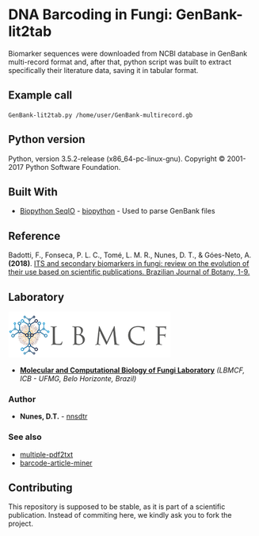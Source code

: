 # DNA Barcoding in Fungi: GenBank-lit2tab

Biomarker sequences were downloaded from NCBI database in GenBank multi-record format and, after that, python script was built to extract specifically their literature data, saving it in tabular format.

## Example call
`GenBank-lit2tab.py /home/user/GenBank-multirecord.gb`

## Python version

Python, version 3.5.2-release (x86_64-pc-linux-gnu). Copyright © 2001-2017 Python Software Foundation.

## Built With

* [Biopython SeqIO](https://github.com/biopython/biopython/tree/master/Bio/SeqIO) - [biopython](https://github.com/biopython) - Used to parse GenBank files

## Reference

Badotti, F., Fonseca, P. L. C., Tomé, L. M. R., Nunes, D. T., & Góes-Neto, A. **(2018)**. [ITS and secondary biomarkers in fungi: review on the evolution of their use based on scientific publications. Brazilian Journal of Botany, 1-9.](https://link.springer.com/article/10.1007/s40415-018-0471-y)

## Laboratory
[logo]: https://github.com/nnsdtr/GenBank-lit2tab/blob/master/lbmcf-logo.png

![alt text][logo]
* [**Molecular and Computational Biology of Fungi Laboratory**](https://sites.icb.ufmg.br/lbmcf/) *(LBMCF, ICB - UFMG, Belo Horizonte, Brazil)*

### Author
* **Nunes, D.T.** - [nnsdtr](https://github.com/nnsdtr)

### See also
* [multiple-pdf2txt](https://github.com/nnsdtr/multiple-pdf2txt)
* [barcode-article-miner](https://github.com/nnsdtr/barcode-article-miner)

## Contributing
This repository is supposed to be stable, as it is part of a scientific publication. Instead of commiting here, we kindly ask you to fork the project.
